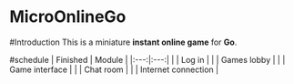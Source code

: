 MicroOnlineGo
====

#Introduction
This is a miniature **instant online game** for **Go**.

#schedule
| Finished | Module |
|:---:|:---:|
| | Log in |
| | Games lobby |
| | Game interface |
| | Chat room |
| | Internet connection |


